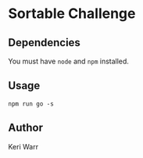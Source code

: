 # Sortable Challenge

## Dependencies

You must have `node` and `npm` installed.

## Usage

`npm run go -s`  

## Author

Keri Warr
